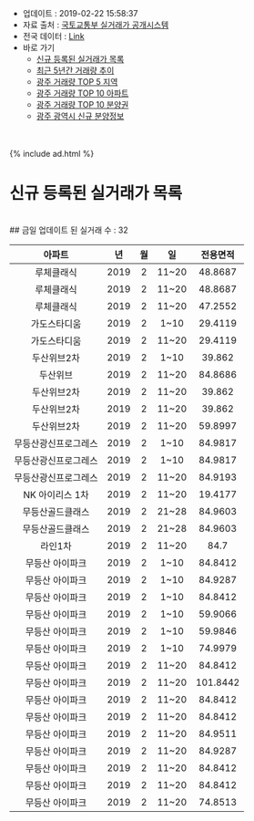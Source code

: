 * 업데이트 : 2019-02-22 15:58:37
* 자료 출처 : [국토교통부 실거래가 공개시스템](http://rt.molit.go.kr)
* 전국 데이터 : [Link](https://inasie.github.io/apt-trade-info/전국)
* 바로 가기
    * [신규 등록된 실거래가 목록](#신규-등록된-실거래가-목록)
    * [최근 5년간 거래량 추이](#최근-5년간-거래량-추이)
    * [광주 거래량 TOP 5 지역](TBD)
    * [광주 거래량 TOP 10 아파트](TBD)
    * [광주 거래량 TOP 10 분양권](TBD)
    * [광주 광역시 신규 분양정보](TBD)

<br><br>
{%
 include ad.html
%}

# 신규 등록된 실거래가 목록
<br>
## 금일 업데이트 된 실거래 수 : 32

|아파트|년|월|일|전용면적|
|:---:|:---:|:---:|:---:|:---:|
|루체클래식|2019|2|11~20|48.8687|
|루체클래식|2019|2|11~20|48.8687|
|루체클래식|2019|2|11~20|47.2552|
|가도스타디움|2019|2|1~10|29.4119|
|가도스타디움|2019|2|11~20|29.4119|
|두산위브2차|2019|2|1~10|39.862|
|두산위브|2019|2|11~20|84.8686|
|두산위브2차|2019|2|11~20|39.862|
|두산위브2차|2019|2|11~20|39.862|
|두산위브2차|2019|2|11~20|59.8997|
|무등산광신프로그레스|2019|2|1~10|84.9817|
|무등산광신프로그레스|2019|2|1~10|84.9817|
|무등산광신프로그레스|2019|2|11~20|84.9193|
|NK 아이리스 1차|2019|2|11~20|19.4177|
|무등산골드클래스|2019|2|21~28|84.9603|
|무등산골드클래스|2019|2|21~28|84.9603|
|라인1차|2019|2|11~20|84.7|
|무등산 아이파크|2019|2|1~10|84.8412|
|무등산 아이파크|2019|2|1~10|84.9287|
|무등산 아이파크|2019|2|1~10|84.8412|
|무등산 아이파크|2019|2|1~10|59.9066|
|무등산 아이파크|2019|2|1~10|59.9846|
|무등산 아이파크|2019|2|1~10|74.9979|
|무등산 아이파크|2019|2|11~20|84.8412|
|무등산 아이파크|2019|2|11~20|101.8442|
|무등산 아이파크|2019|2|11~20|84.8412|
|무등산 아이파크|2019|2|11~20|84.8412|
|무등산 아이파크|2019|2|11~20|84.9511|
|무등산 아이파크|2019|2|11~20|84.9287|
|무등산 아이파크|2019|2|11~20|84.8412|
|무등산 아이파크|2019|2|11~20|84.8412|
|무등산 아이파크|2019|2|11~20|74.8513|
